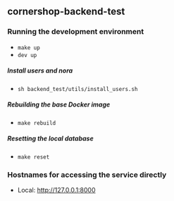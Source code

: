 ## cornershop-backend-test


### Running the development environment

* `make up`
* `dev up`

##### Install users and nora

* `sh backend_test/utils/install_users.sh`

##### Rebuilding the base Docker image

* `make rebuild`

##### Resetting the local database

* `make reset`

### Hostnames for accessing the service directly

* Local: http://127.0.0.1:8000

